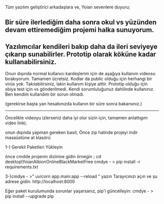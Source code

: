 Tüm yazılım geliştirici arkadaşlara ve, Yoian sevenlere duyuru;

Bir süre ilerlediğim daha sonra okul vs yüzünden devam ettiremediğim projemi halka sunuyorum.
---------------------------
Yazılımcılar kendileri bakıp daha da ileri seviyeye çıkarıp sunabilirler. Prototip olarak köküne kadar kullanabilirsiniz.
-----------------------------

Onun dışında normal kullanıcı kardeşlerim için de aşağıya kullanım videosu bırakıyorum. Tamamen ücretsiz. Kodlar da public olduğu için herhangi bir virüs yok. Takılabilirsiniz, lakin kullanım kişiye aittir. Prototip olduğu için sbiya test için vs gönderilmedi. Kendi sorumluluğunuz dahilinde kullanınız. Ben kendim kullandım bir sorun olmadı. 

(gerekirse başta yan hesabınızda kullanın bir süre sonra bakarsınız.)

------------------------------

Öncelikle videoyu izlerseniz daha iyi olur sizin için, tamamen anlattıgım video linki; 

onun dışında yapman gereken basit, Önce zip halinde projeyi indir masaüstüne at klasörü


1-) Gerekli Paketleri Yükleyin

önce cmdde projenin dizinine gidin örnegin ; cd desktop\YoianAlbionOnlineBlackMarketFree
cmdye - > pip install -r requirements.txt

3-)cmdye - >" uvicorn app.main:app --reload " yazın
Tarayıcınızı açın ve şu adrese gidin: http://localhost:8000

Eğer paket kurulumunda sorunlar yaşarsanız, pip'i güncelleyin:
cmdye - > pip install --upgrade pip
